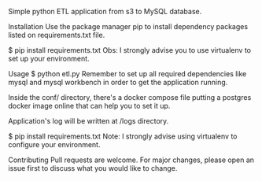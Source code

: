 Simple python ETL application from s3 to MySQL database.

Installation
Use the package manager pip to install dependency packages listed on requirements.txt file.

$ pip install requirements.txt
Obs: I strongly advise you to use virtualenv to set up your environment.

Usage
$ python etl.py
Remember to set up all required dependencies like mysql and mysql workbench in order to get the application running.

Inside the conf/ directory, there's a docker compose file putting a postgres docker image online that can help you to set it up.

Application's log will be written at /logs directory.

$ pip install requirements.txt
Note: I strongly advise using virtualenv to configure your environment.

Contributing
Pull requests are welcome. For major changes, please open an issue first to discuss what you would like to change.
